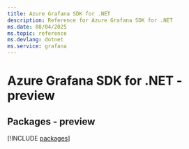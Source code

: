 ```yaml
---
title: Azure Grafana SDK for .NET
description: Reference for Azure Grafana SDK for .NET
ms.date: 08/04/2025
ms.topic: reference
ms.devlang: dotnet
ms.service: grafana
---
```

# Azure Grafana SDK for .NET - preview
## Packages - preview
[!INCLUDE [packages](grafana-index.md)]